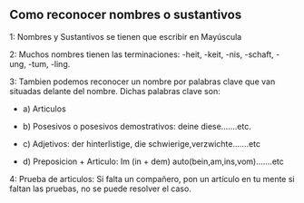 ## Como reconocer nombres o sustantivos

1: Nombres y Sustantivos se tienen que escribir en Mayúscula

2: Muchos nombres tienen las terminaciones: -heit, -keit, -nis, -schaft, -ung, -tum, -ling.

3: Tambien podemos reconocer un nombre por palabras clave que van situadas delante del nombre. Dichas palabras clave son:

- a) Articulos

- b) Posesivos o posesivos demostrativos: deine diese.......etc.

- c) Adjetivos: der hinterlistige, die schwierige,verzwichte.......etc

- d) Preposicion + Articulo: Im (in + dem) auto(bein,am,ins,vom).......etc

4: Prueba de articulos: Si falta un compañero, pon un artículo en tu mente si faltan las pruebas, no se puede resolver el caso.